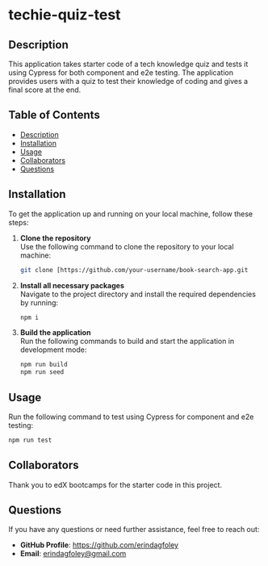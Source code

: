 # techie-quiz-test

## Description
This application takes starter code of a tech knowledge quiz and tests it using Cypress for both component and e2e testing. The application provides users with a quiz to test their knowledge of coding and gives a final score at the end. 

## Table of Contents
- [Description](#description)
- [Installation](#installation)
- [Usage](#usage)
- [Collaborators](#collaborators)
- [Questions](#questions)


## Installation
To get the application up and running on your local machine, follow these steps:

1. **Clone the repository**  
   Use the following command to clone the repository to your local machine:
   ```bash
   git clone [https://github.com/your-username/book-search-app.git
   ```

2. **Install all necessary packages**  
   Navigate to the project directory and install the required dependencies by running:
   ```bash
   npm i
   ```

3. **Build the application**  
   Run the following commands to build and start the application in development mode:
   ```bash
   npm run build
   npm run seed
   ```

## Usage
   Run the following command to test using Cypress for component and e2e testing:
   ```bash
   npm run test
   ```

## Collaborators
Thank you to edX bootcamps for the starter code in this project.

## Questions
If you have any questions or need further assistance, feel free to reach out:
- **GitHub Profile**: https://github.com/erindagfoley  
- **Email**: erindagfoley@gmail.com  
